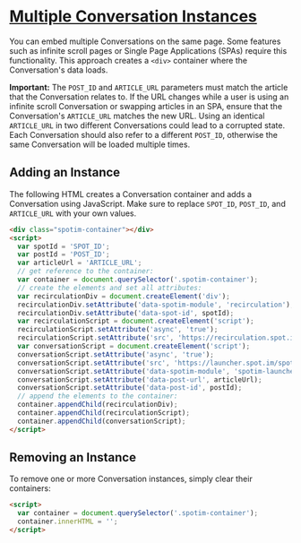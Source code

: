 # [Multiple Conversation Instances](multiple-instances-example.html)

You can embed multiple Conversations on the same page. Some features such as infinite scroll pages or Single Page Applications (SPAs) require this functionality. This approach creates a `<div>` container where the Conversation's data loads.

**Important:** The `POST_ID` and `ARTICLE_URL` parameters must match the article that the Conversation relates to. If the URL changes while a user is using an infinite scroll Conversation or swapping articles in an SPA, ensure that the Conversation's `ARTICLE_URL` matches the new URL. Using an identical `ARTICLE_URL` in two different Conversations could lead to a corrupted state. Each Conversation should also refer to a different `POST_ID`, otherwise the same Conversation will be loaded multiple times.

## Adding an Instance

The following HTML creates a Conversation container and adds a Conversation using JavaScript. Make sure to replace `SPOT_ID`, `POST_ID`, and `ARTICLE_URL` with your own values.

```html
<div class="spotim-container"></div>
<script>
  var spotId = 'SPOT_ID';
  var postId = 'POST_ID';
  var articleUrl = 'ARTICLE_URL';
  // get reference to the container:
  var container = document.querySelector('.spotim-container');
  // create the elements and set all attributes:
  var recirculationDiv = document.createElement('div');
  recirculationDiv.setAttribute('data-spotim-module', 'recirculation');
  recirculationDiv.setAttribute('data-spot-id', spotId);
  var recirculationScript = document.createElement('script');
  recirculationScript.setAttribute('async', 'true');
  recirculationScript.setAttribute('src', 'https://recirculation.spot.im/spot/' + spotId);
  var conversationScript = document.createElement('script');
  conversationScript.setAttribute('async', 'true');
  conversationScript.setAttribute('src', 'https://launcher.spot.im/spot/' + spotId);
  conversationScript.setAttribute('data-spotim-module', 'spotim-launcher');
  conversationScript.setAttribute('data-post-url', articleUrl);
  conversationScript.setAttribute('data-post-id', postId);
  // append the elements to the container:
  container.appendChild(recirculationDiv);
  container.appendChild(recirculationScript);
  container.appendChild(conversationScript);
</script>
```

## Removing an Instance

To remove one or more Conversation instances, simply clear their containers:

```html
<script>
  var container = document.querySelector('.spotim-container');
  container.innerHTML = '';
</script>
```
